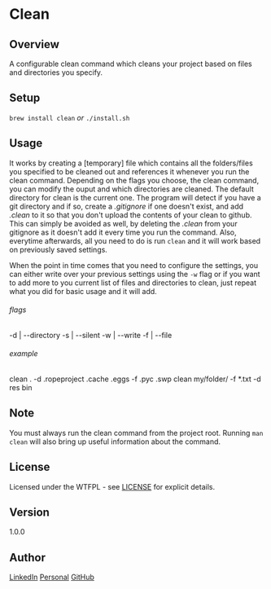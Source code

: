 # Clean

Overview
---
A configurable clean command which cleans your project based on files and directories you specify.

Setup
---
`brew install clean` _or_ `./install.sh`

Usage
---
It works by creating a [temporary] file which contains all the folders/files you specified to be 
cleaned out and references it whenever you run the clean command. Depending on the flags you 
choose, the clean command, you can modify the ouput and which directories are cleaned. The 
default directory for clean is the current one. The program will detect if you have a git 
directory and if so, create a _.gitignore_ if one doesn't exist, and add _.clean_ to it 
so that you don't upload the contents of your clean to github. This can simply be 
avoided as well, by deleting the _.clean_ from your gitignore as it doesn't add 
it every time you run the command. Also, everytime afterwards, all you need to 
do is run `clean` and it will work based on previously saved settings.

When the point in time comes that you need to configure the settings, you can either write over 
your previous settings using the `-w` flag or if you want to add more to you current list of 
files and directories to clean, just repeat what you did for basic usage and it will add.


###### flags

-d | --directory
-s | --silent
-w | --write
-f | --file


###### example

clean . -d .ropeproject .cache .eggs -f .pyc .swp
clean my/folder/ -f \*.txt -d res bin


Note
---
You must always run the clean command from the project root. Running `man clean` will also 
bring up useful information about the command.

License
---
Licensed under the WTFPL - see [LICENSE](./LICENSE) for explicit details.

Version
---
1.0.0

Author 
---
[LinkedIn](https://www.linkedin.com/in/brandonjohnsonxyz/)
[Personal](https://brandonjohnson.life)
[GitHub](https://github.com/bitforce)
